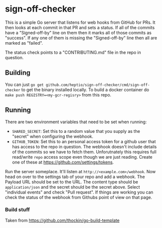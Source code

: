 # sign-off-checker

This is a simple Go server that listens for web hooks from GitHub for PRs. It then looks at each commit in that PR and sets a status.  If all of the commits have a "Signed-off-by" line on them then it marks all of those commits as "success".  If any one of them is missing the "Signed-off-by" line then all are marked as "failed".

The status check points to a "CONTRIBUTING.md" file in the repo in question.

## Building

You can just `go get github.com/heptio/sign-off-checker/cmd/sign-off-checker` to get the binary installed locally.  To build a docker container do `make push REGISTRY=<my-gcr-regisry>` from this repo.

## Running
There are two environment variables that need to be set when running:

* `SHARED_SECRET`: Set this to a random value that you supply as the "secret" when configuring the webhook.
* `GITHUB_TOKEN`: Set this to an personal access token for a github user that has access to the repo in question.  The webhook doesn't include details of the commits so we have to fetch them.  Unforutnately this requires full read/write `repo` access scope even though we are just reading.  Create one of these at https://github.com/settings/tokens.

Run the server someplace.  It'll listen at `http://<example.com>/webhook`.  Now head on over to the settings tab of your repo and add a webhook.  The Payload URL should be set to the URL. The content type should be `application/json` and the secret should be the secret above.  Select "individual events" and check "Pull request".  If things are working you can check the status of the webhook from Githubs point of view on that page.

### Build stuff
Taken from https://github.com/thockin/go-build-template